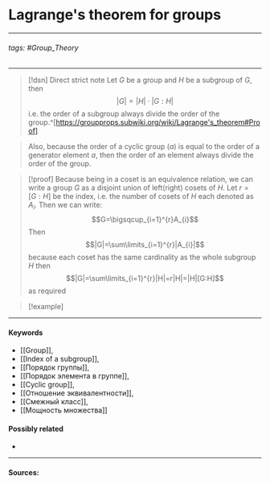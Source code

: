 # Lagrange's theorem for groups
***
###### tags: #Group_Theory 
***
>[!dsn] Direct strict note
>Let $G$ be a group and $H$ be a subgroup of $G$, then 
>$$|G|=|H|\cdot|G:H|$$
>i.e. the order of a subgroup always divide the order of the group.^[https://groupprops.subwiki.org/wiki/Lagrange's_theorem#Proof]

>Also, because the order of a cyclic group $(a)$ is equal to the order of a generator element $a$, then the order of an element always divide the order of the group.

>[!proof]
>Because being in a coset is an equivalence relation, we can write a group $G$ as a disjoint union of left(right) cosets of $H$. Let $r=[G:H]$ be the index, i.e. the number of cosets of $H$ each denoted as $A_{i}$. Then we can write:
>$$G=\bigsqcup_{i=1}^{r}A_{i}$$
>Then
>$$|G|=\sum\limits_{i=1}^{r}|A_{i}|$$ because each coset has the same cardinality as the whole subgroup $H$ then 
>$$|G|=\sum\limits_{i=1}^{r}|H|=r|H|=|H|[G:H]$$
>as required

>[!example] 
>
***
#### Keywords
- [[Group]],
- [[Index of a subgroup]],
- [[Порядок группы]],
- [[Порядок элемента в группе]],
- [[Cyclic group]],
- [[Отношение эквивалентности]],
- [[Смежный класс]],
- [[Мощность множества]]
#### Possibly related
- 
***
#### Sources: